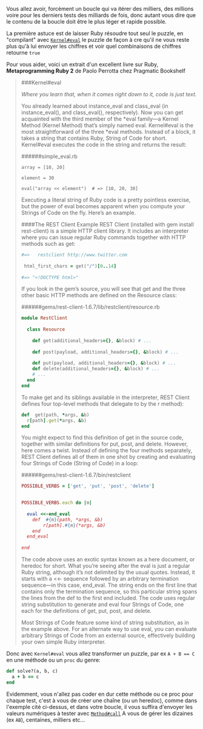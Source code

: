 Vous allez avoir, forcèment un boucle qui va itérer des milliers, des millions voire pour les derniers tests des milliards
 de fois, donc autant vous dire que le contenu de la boucle doit être le plus léger et rapide possible.
 
La première astuce est de laisser Ruby résoudre tout seul le puzzle, en "compilant" avec [`Kernel#eval`](https://ruby-doc.org/core-2.6.3/Kernel.html#method-i-eval) 
le puzzle de façon à cre qu'il ne vous reste plus qu'à lui envoyer les chiffres et voir quel combinaisons de chiffres 
retourne `true`  

Pour vous aider, voici un extrait d'un excellent livre sur Ruby, **Metaprogramming Ruby 2** de Paolo Perrotta chez Pragmatic 
Bookshelf

>    ###Kernel#eval  
>    
>    *Where you learn that, when it comes right down to it, code is just text.*
>    
>    You already learned about instance_eval and class_eval (in ​instance_eval()​, and ​class_eval()​, respectively). Now you can 
>    get acquainted with the third member of the *eval family—a Kernel Method (Kernel Method) that’s simply named eval. Kernel#eval
>    is the most straightforward of the three *eval methods. Instead of a block, it takes a string that contains Ruby, String 
>    of Code for short. Kernel#eval executes the code in the string and returns the result:  
>    
>    ######simple_eval.rb
>    ```ruby​
>    array = [10, 20]
>    ​ 	
>    element = 30
>    ​ 	
>    eval(​"array << element"​)  ​# => [10, 20, 30]​
>    ```
>    Executing a literal string of Ruby code is a pretty pointless exercise, but the power of eval becomes apparent when you 
>    compute your Strings of Code on the fly. Here’s an example.  
>    
>    ####The REST Client Example
>    REST Client (installed with gem install rest-client) is a simple HTTP client library. It includes an interpreter where 
>    you can issue regular Ruby commands together with HTTP methods such as get:
>    ```ruby
>    ​#=>	restclient http://www.twitter.com​
>    ​
>     html_first_chars = get(​"/"​)[0..14]
>    ​	
>    #=> ​"<!DOCTYPE html>"​
>    ```
>    
>    If you look in the gem’s source, you will see that get and the three other basic HTTP methods are defined on the Resource 
>    class:  
>    
>    ######gems/rest-client-1.6.7/lib/restclient/resource.rb    
>    ```ruby
>    ​module​ RestClient  
>    ​
>      ​class​ Resource
>    ​
>        ​def​ get(additional_headers={}, &block) ​# ...​
>    ​
>        ​def​ post(payload, additional_headers={}, &block) ​# ...​
>    ​
>        ​def​ put(payload, additional_headers={}, &block) ​# ...    ​
>        ​def​ delete(additional_headers={}, &block) ​# ...​
>        # ...
>      end
>    end
>    ```  
>    
>    To make get and its siblings available in the interpreter, REST Client defines four top-level methods that delegate to 
>    by the r method):
>    
>    ```ruby
>    ​def​  get(path, *args, &b)	
>      r[path].get(*args, &b)
>    ​end​
>    ```
>    
>    You might expect to find this definition of get in the source code, together with similar definitions for put, post, and 
>    delete. However, here comes a twist. Instead of defining the four methods separately, REST Client defines all of them in 
>    one shot by creating and evaluating four Strings of Code (String of Code) in a loop:
>    
>    ######gems/rest-client-1.6.7/bin/restclient​ 
>    ```ruby
>    POSSIBLE_VERBS = [​'get'​, ​'put'​, ​'post'​, ​'delete'​]
>    
>    ​
>    POSSIBLE_VERBS.each ​do​ |m|
>    ​
>      eval ​<<-end_eval​
>    ​    def  ​#{m}​(path, *args, &b)​
>    ​        r[path].​#{m}​(*args, &b)​
>    ​    end​
>    ​  end_eval​
>    ​ 	
>    ​end​
>    ```
>    
>    The code above uses an exotic syntax known as a here document, or heredoc for short. What you’re seeing after the eval 
>    is just a regular Ruby string, although it’s not delimited by the usual quotes. Instead, it starts with a <<- sequence 
>    followed by an arbitrary termination sequence—in this case, end_eval. The string ends on the first line that contains 
>    only the termination sequence, so this particular string spans the lines from the def to the first end included. The code 
>    uses regular string substitution to generate and eval four Strings of Code, one each for the definitions of get, put, post, 
>    and delete.  
>    
>    Most Strings of Code feature some kind of string substitution, as in the example above. For an alternate way to use eval, 
>    you can evaluate arbitrary Strings of Code from an external source, effectively building your own simple Ruby interpreter.

Donc avec `Kernel#eval` vous allez transformer un puzzle, par ex `A + B == C` en une méthode ou un `proc` du genre:  
```ruby
def solve?(a, b, c)
  a + b == c
end
```
Evidemment, vous n'allez pas coder en dur cette méthode ou ce proc pour chaque test, c'est à vous de créer 
une chaîne (ou un heredoc), comme dans l'exemple cité ci-dessus, et dans votre boucle, il vous suffira d'envoyer 
les valeurs numériques à tester avec [`Method#call`](https://ruby-doc.org/core-2.6.3/Method.html#method-i-call)
A vous de gérer les dizaines (ex `AB`), centaines, milliers etc...